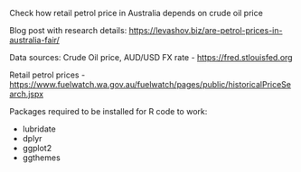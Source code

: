 Check how retail petrol price in Australia depends on crude oil price


Blog post with research details: https://levashov.biz/are-petrol-prices-in-australia-fair/ 

Data sources:
Crude Oil price, AUD/USD FX rate  - https://fred.stlouisfed.org  

Retail petrol prices - https://www.fuelwatch.wa.gov.au/fuelwatch/pages/public/historicalPriceSearch.jspx

Packages required to be installed for R code to work:
* lubridate
* dplyr
* ggplot2
* ggthemes
